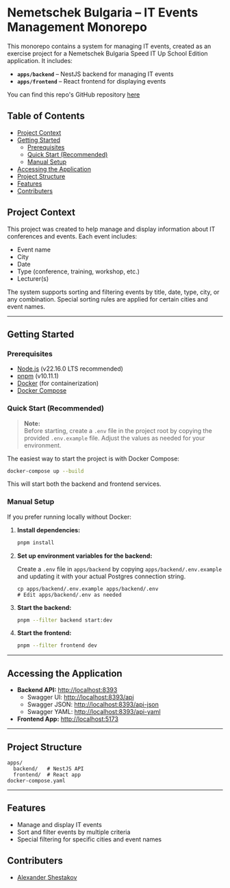 # Nemetschek Bulgaria – IT Events Management Monorepo

This monorepo contains a system for managing IT events, created as an exercise project for a Nemetschek Bulgaria Speed IT Up School Edition application. It includes:

- **`apps/backend`** – NestJS backend for managing IT events
- **`apps/frontend`** – React frontend for displaying events

You can find this repo's GitHub repository [here](https://github.com/shestakov-dev/EventManager)

## Table of Contents

- [Project Context](#project-context)
- [Getting Started](#getting-started)
    - [Prerequisites](#prerequisites)
    - [Quick Start (Recommended)](#quick-start-recommended)
    - [Manual Setup](#manual-setup)
- [Accessing the Application](#accessing-the-application)
- [Project Structure](#project-structure)
- [Features](#features)
- [Contributers](#contributers)

## Project Context

This project was created to help manage and display information about IT conferences and events. Each event includes:

- Event name
- City
- Date
- Type (conference, training, workshop, etc.)
- Lecturer(s)

The system supports sorting and filtering events by title, date, type, city, or any combination. Special sorting rules are applied for certain cities and event names.

---

## Getting Started

### Prerequisites

- [Node.js](https://nodejs.org/) (v22.16.0 LTS recommended)
- [pnpm](https://pnpm.io/) (v10.11.1)
- [Docker](https://www.docker.com/) (for containerization)
- [Docker Compose](https://docs.docker.com/compose/)

### Quick Start (Recommended)

> **Note:**  
> Before starting, create a `.env` file in the project root by copying the provided `.env.example` file.
> Adjust the values as needed for your environment.

The easiest way to start the project is with Docker Compose:

```bash
docker-compose up --build
```

This will start both the backend and frontend services.

### Manual Setup

If you prefer running locally without Docker:

1. **Install dependencies:**

    ```bash
    pnpm install
    ```

2. **Set up environment variables for the backend:**

    Create a `.env` file in `apps/backend` by copying `apps/backend/.env.example` and updating it with your actual Postgres connection string.

    ```
    cp apps/backend/.env.example apps/backend/.env
    # Edit apps/backend/.env as needed
    ```

3. **Start the backend:**

    ```bash
    pnpm --filter backend start:dev
    ```

4. **Start the frontend:**

    ```bash
    pnpm --filter frontend dev
    ```

---

## Accessing the Application

- **Backend API:** [http://localhost:8393](http://localhost:8393)
    - Swagger UI: [http://localhost:8393/api](http://localhost:8393/api)
    - Swagger JSON: [http://localhost:8393/api-json](http://localhost:8393/api-json)
    - Swagger YAML: [http://localhost:8393/api-yaml](http://localhost:8393/api-yaml)
- **Frontend App:** [http://localhost:5173](http://localhost:5173)

---

## Project Structure

```
apps/
  backend/   # NestJS API
  frontend/  # React app
docker-compose.yaml
```

---

## Features

- Manage and display IT events
- Sort and filter events by multiple criteria
- Special filtering for specific cities and event names

## Contributers

- [Alexander Shestakov](https://github.com/shestakov-dev)
